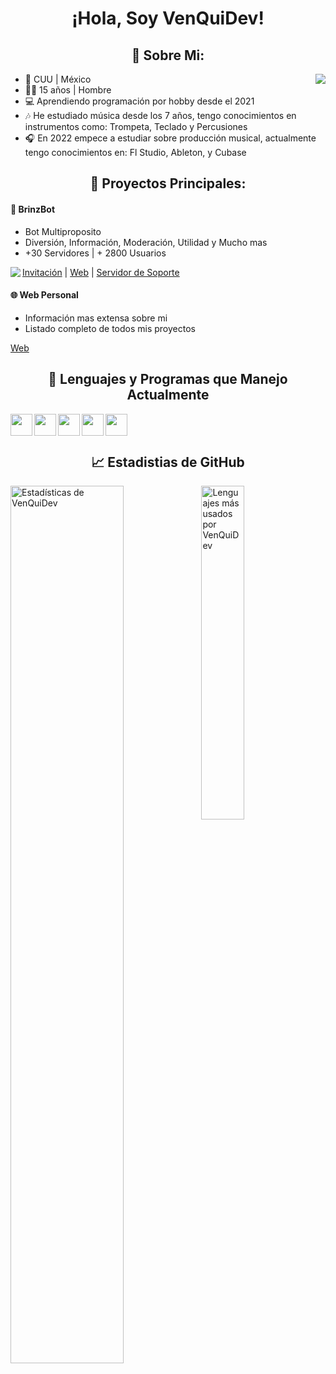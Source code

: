 <h1 id="-hola-soy-venquidev-" align="center">¡Hola, Soy VenQuiDev!</h1>
<h2 id="-sobre-mi-" align="center">🎈 Sobre Mi:</h2>
<p><a href="https://discord.com/users/447843518954602526"><img src="https://lanyard.cnrad.dev/api/447843518954602526?idleMessage=%C2%A1Hi,%20I%27m%20VenQuiDev!" align="right" /></a></p>
<ul>
<li>🐄 CUU | México</li>
<li>🧑🏻 15 años | Hombre</li>
<li>💻 Aprendiendo programación por hobby desde el 2021</li>
<li>🎶 He estudiado música desde los 7 años, tengo conocimientos en instrumentos como: Trompeta, Teclado y Percusiones</li>
<li>🎧 En 2022 empece a estudiar sobre producción musical, actualmente tengo conocimientos en:  Fl Studio, Ableton, y Cubase</li>
</ul>
<h2 id="-proyectos-principales-" align="center">💎 Proyectos Principales:</h2>
<h4 id="-brinzbot">🤖 BrinzBot</h4>
<ul>
<li>Bot Multiproposito</li>
<li>Diversión, Información, Moderación, Utilidad y Mucho mas</li>
<li>+30 Servidores | + 2800 Usuarios</li>
</ul>
<p><img src="https://cdn.discordapp.com/attachments/1010292896840298599/1011718501372805210/standard.gif" align="left" /></a></p>
<p><a href="https://discord.com/api/oauth2/authorize?client_id=967263754301607996&amp;permissions=8&amp;scope=bot%20applications.commands">Invitación</a> | <a href="https://brinzbot.ga/">Web</a> | <a href="">Servidor de Soporte</a></p>
<h4 id="-web-personal">🌐 Web Personal</h4>
<ul>
<li>Información mas extensa sobre mi</li>
<li>Listado completo de todos mis proyectos</li>
</ul>
<p><a href="https://venquidev.is-a.dev/">Web</a></p>
<h2 id="-lenguajes-y-programas-que-manejo-actualmente" align="center">👑 Lenguajes y Programas que Manejo Actualmente</h2>
<p>

<p><a href="https://developer.mozilla.org/en-US/docs/Glossary/HTML5"><img src="https://cdn.discordapp.com/attachments/1010292896840298599/1022300943078920213/html.png" align="left" height="35" /></a></p>
<p><a href="https://developer.mozilla.org/en-US/docs/Web/CSS"><img src="https://cdn.discordapp.com/attachments/1010292896840298599/1022301113199890542/css.png" align="left" height="35" /></a></p>
<p><a href="https://developer.mozilla.org/en-US/docs/Web/JavaScript"><img src="https://cdn.discordapp.com/attachments/1010292896840298599/1022301461780111390/js.png" align="left" height="35" /></a></p>
<p><a href="https://nodejs.org/es/docs/"><img src="https://cdn.discordapp.com/attachments/1010292896840298599/1022300009150029955/node-js.png" align="left" height="35" /></a></p>
<p><a href="https://www.image-line.com/fl-studio-learning/fl-studio-online-manual/"><img src="https://cdn.discordapp.com/attachments/1010292896840298599/1022301793310486608/fl-studio.png" align="left" height="35" /></a></p>
<p></p>
<br>
<br></p>
<h2 id="-estadisticas-de-github" align="center">📈 Estadistias de GitHub</h2>
<p><img align="left" src="https://github-readme-stats.vercel.app/api?username=VenQuiDev&&show_icons=true&include_all_commits=true&title_color=fff&icon_color=79ff97&text_color=efefef&bg_color=24292e" alt="Estadísticas de VenQuiDev" width="60%"></p>
<p><img src="https://github-readme-stats.vercel.app/api/top-langs/?username=VenQuiDev&show_icons=true&hide_border=true&theme=radical" width="37%" alt="Lenguajes más usados por VenQuiDev"></p>

